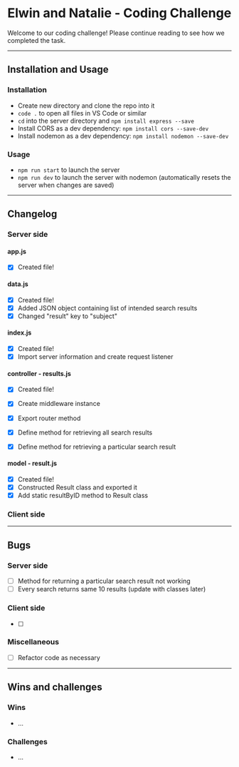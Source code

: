 # Elwin and Natalie - Coding Challenge

Welcome to our coding challenge!  Please continue reading to see how we completed the task.

***

## Installation and Usage

### Installation

- Create new directory and clone the repo into it
- `code .` to open all files in VS Code or similar
- `cd` into the server directory and `npm install express --save`
- Install CORS as a dev dependency: `npm install cors --save-dev`
- Install nodemon as a dev dependency: `npm install nodemon --save-dev`

### Usage

- `npm run start` to launch the server
- `npm run dev` to launch the server with nodemon (automatically resets the server when changes are saved)

***

## Changelog

### Server side

#### app.js
- [x] Created file!

#### data.js
- [x] Created file!
- [x] Added JSON object containing list of intended search results
- [x] Changed "result" key to "subject"

#### index.js
- [x] Created file!
- [x] Import server information and create request listener

#### controller - results.js
- [x] Created file!
- [x] Create middleware instance
- [x] Export router method
- [x] Define method for retrieving all search results
- [x] Define method for retrieving a particular search result


#### model - result.js
- [x] Created file!
- [x] Constructed Result class and exported it
- [x] Add static resultByID method to Result class

### Client side

***

## Bugs

### Server side

- [ ] Method for returning a particular search result not working
- [ ] Every search returns same 10 results (update with classes later)

### Client side

- [ ] 

### Miscellaneous

- [ ] Refactor code as necessary

***

## Wins and challenges

### Wins

- ...

### Challenges

- ...